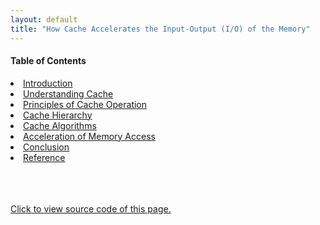 ```yaml
---
layout: default
title: "How Cache Accelerates the Input-Output (I/O) of the Memory"
---
```


<body>
<h4><b>Table of Contents</b></h4>
<div class="bodytext">
  <li><a href="https://cs1102proj-cache.github.io/CS1102/contents/introduction.html">Introduction</a></li>
  <li><a href="https://cs1102proj-cache.github.io/CS1102/contents/understanding_cache.html">Understanding Cache</a></li>
  <li><a href="https://cs1102proj-cache.github.io/CS1102/contents/principles_of_cache_operation.html">Principles of Cache Operation</a></li>
  <li><a href="https://cs1102proj-cache.github.io/CS1102/contents/cache_hierarchy.html">Cache Hierarchy</a></li>
  <li><a href="https://cs1102proj-cache.github.io/CS1102/contents/cache_algorithms.html">Cache Algorithms</a></li>
  <li><a href="https://cs1102proj-cache.github.io/CS1102/contents/acceleration_of_memory_access.html">Acceleration of Memory Access</a></li>
  <li><a href="https://cs1102proj-cache.github.io/CS1102/contents/conclusion.html">Conclusion</a></li>
  <li><a href="https://cs1102proj-cache.github.io/CS1102/contents/reference.html">Reference</a></li>
</div>
<br/> <br/> <br/> 



<a href="https://github.com/CS1102proj-Cache/CS1102/blob/main/table_of_contents?plain=1">Click to view source code of this page.</a>
<br/> <br/> </body>

